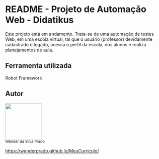 # README - Projeto de Automação Web - Didatikus

Este projeto está em andamento. Trata-se de uma automação de testes Web, em uma escola virtual, tal que o usuário (professor) devidamente cadastrado e logado, acessa o perfil da escola, dos alunos e  realiza planejamentos de aula. 

## Ferramenta utilizada

Robot Framework

## Autor

<img loading="lazy" src="https://media.licdn.com/dms/image/D4D35AQGhNhowYvuxHw/profile-framedphoto-shrink_400_400/0/1708375177388?e=1709128800&v=beta&t=fV6Jgq382V4HrPNbyb1Nu8Z9GcxdLTLgY8dg8r14oME" width=115><br><sub>Wender da Silva Prado</sub>


https://wenderprado.github.io/MeuCurriculo/
